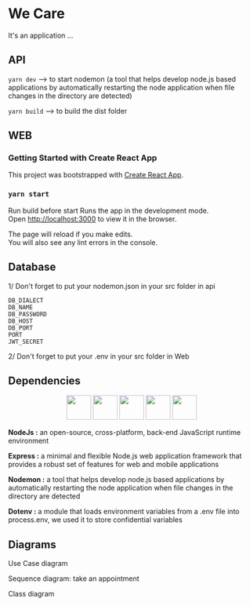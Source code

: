 # We Care
It's an application ...

<!-- ## Image application -->

<!-- ![Image application](./web/public/.JPG) -->

## API

`yarn dev` --> to start nodemon (a tool that helps develop node.js based applications by automatically restarting the node application when file changes in the directory are detected)

`yarn build` --> to build the dist folder

## WEB

### Getting Started with Create React App

This project was bootstrapped with [Create React App](https://github.com/facebook/create-react-app).

### `yarn start`

Run build before start
Runs the app in the development mode.\
Open [http://localhost:3000](http://localhost:3000) to view it in the browser.

The page will reload if you make edits.\
You will also see any lint errors in the console.

## Database
1/ Don't forget to put your nodemon.json in your src folder in api

    DB_DIALECT
    DB_NAME
    DB_PASSWORD
    DB_HOST
    DB_PORT
    PORT    
    JWT_SECRET
    
2/ Don't forget to put your .env in your src folder in Web


## Dependencies

<p align="center">
<img src="https://upload.wikimedia.org/wikipedia/commons/thumb/d/d9/Node.js_logo.svg/1280px-Node.js_logo.svg.png"  height="50">

<img src="https://blog.back4app.com/wp-content/uploads/2021/01/expressjs.png"  height="50">

<!-- <img src="https://upload.wikimedia.org/wikipedia/commons/thumb/4/4c/Typescript_logo_2020.svg/1200px-Typescript_logo_2020.svg.png"  height="50"> -->

<!-- <img src="https://accentsconagua.com/img/images_15/mapping-relational-databases-and-sql-to-mongodb_8.png"  height="50"> -->

<img src="https://cdn-images-1.medium.com/fit/t/1600/480/1*iDvsmUwzZQxJSKdL0xzwIA.png"  height="50">

<img src="https://user-images.githubusercontent.com/13700/35731649-652807e8-080e-11e8-88fd-1b2f6d553b2d.png"  height="50">

<img src="https://i.stack.imgur.com/kyKz5.png"  height="50">
</p>

**NodeJs :** an open-source, cross-platform, back-end JavaScript runtime environment

**Express :** a minimal and flexible Node.js web application framework that provides a robust set of features for web and mobile applications

<!-- **TypeScript :** an open-source language which builds on JavaScript, one of the world’s most used tools, by adding static type definitions -->

<!-- **Mongoose :** Mongoose is a Node. js based Object Data Modeling (ODM) library for MongoDB. -->

<!-- **MongoDB :** MongoDB is an open-source document-oriented database. It is used to store a larger amount of data and also allows you to work with that data. MongoDB is not based on the table-like relational database structure but provides an altogether different mechanism for storage and retrieval of data, that’s why known as NoSQL database. Here, the term ‘NoSQL’ means ‘non-relational’. The format of storage is called BSON ( similar to JSON format). -->

**Nodemon :** a tool that helps develop node.js based applications by automatically restarting the node application when file changes in the directory are detected

**Dotenv :** a module that loads environment variables from a .env file into process.env, we used it to store confidential variables

## Diagrams
Use Case diagram
<!-- ![sequence diagram](cas_utilisation_...png) -->

Sequence diagram: take an appointment
<!-- ![sequence diagram](sequence-....png) -->

Class diagram
<!-- ![class diagram](diagramme_classes_.....png) -->

